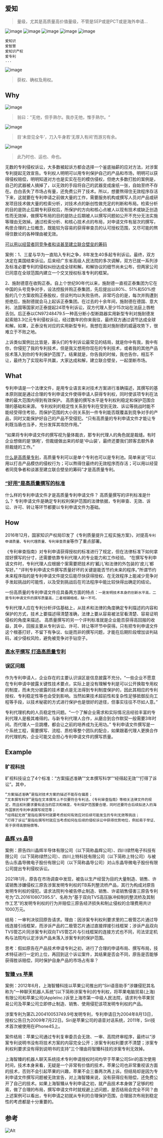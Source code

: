 
## 爱知

> 量级，尤其是高质量高价值量级，不管是SEP或是PCT或是海外申请...

![image](https://user-images.githubusercontent.com/98626903/151648499-a9631559-4656-4b3d-ba3a-79c77c32aaf7.png)
![image](https://user-images.githubusercontent.com/98626903/151648523-3d0a968b-c836-4722-806f-cc6754efe1ae.png)
![image](https://user-images.githubusercontent.com/98626903/151648541-81849c80-44b7-4936-8b44-810bbede6e28.png)
![image](https://user-images.githubusercontent.com/98626903/151648578-334cb740-8a2a-4a20-949b-e741b43e7a67.png)
![image](https://user-images.githubusercontent.com/98626903/151648619-39aa9bc6-1498-4fa2-90a1-3b5a78e0182b.png)


```
爱知识
爱智慧
爱知识产权
爱专利
...
```

![image](https://user-images.githubusercontent.com/98626903/151642332-7c4a9f2f-2602-4e90-9787-1f98bbbb82e9.png)
> 获权、确权及用权。

## Why

![image](https://user-images.githubusercontent.com/98626903/151651595-2b274cb4-f0b0-431a-b161-dc66b79532bc.png)
> 翁曰：“无他，但手熟尔。我亦无他，惟手熟尔。“

![image](https://user-images.githubusercontent.com/98626903/151651640-a3090b09-e759-4958-876c-0bc310fc83ad.png)
> 目‘未尝见全牛’，刀入牛身若‘无厚入有间’而游刃有余。

![image](https://user-images.githubusercontent.com/98626903/151651744-94c8a64b-a88a-4a2b-bedc-1442186f49e8.png)
> 此乃时也、运也、命也。

无数的专利侵权诉讼，大多数被起诉方都会选择一个釜底抽薪的应对方法，对涉案专利提起无效宣告。专利权人明明可以用专利保护自己的产品和市场，明明可以获得侵权赔偿，明明知道对方也是实实在在的模仿侵权，但绝大多数打脸的案例是，自己的武器被人搞掉了，以无效的手段将自己的武器变成废纸一张，自始至终不存在。白白丢失了市场占有量，还免费公开了技术。所以，想要熬得住无效程序存活下来，这就要在专利申请之前做大量的工作，需要服务机构或撰写人员对产品或研发项目技术做大量的检索分析，对技术点的新创性做充足的判断和布局。检索分析的目的是防止后期专利获权后，所保护的方向和核心点被人以现有技术或缺乏创造性而无效掉，做撰写布局的目的是防止后期被人以撰写问题如公开不充分无法实施等理由无效掉。通过检索分析、和核心技术点的布局，对申请文件有层次的撰写，构思合理的上位概念，既能较为容易的获得审查员的认可授权范围，又尽可能的熬得住数论的各种理由被无效。

[可以用以经营者同竞争者和谈甚至建立联合壁垒的筹码](http://www.iprdaily.cn/news_29305.html)

案例：1、三星与华为一直陷入专利之争，8年发生40多起专利诉讼。最终，双方决定在美国结束诉讼。后来经广东省高级人民法院的多次调解，双方已就一系列涉及标准必要专利的侵权纠纷达成全球和解。和解协议的细节尚未公布，但两家公司已同意在全球范围内建立一个交叉授权标准专利的框架。

2、施耐德意在收购正泰。自上个世纪90年代以来，施耐德一直视正泰集团为它在中国的头号竞争对手，设法控股并购正泰集团，先后提出以80%、51%和50%控股的几个方案收购正泰股权，但谈判均以失败告终。非常巧合的是，每次并购遭到拒绝后，施耐德就会马上起诉正泰集团。在过去的十余年间，施耐德在德国、意大利、法国等国家对正泰提起24项专利诉讼，双方代理人至少15次站在法庭上唇枪舌剑。后正泰以CN97248479.5一种高分断小型断路器实用新型专利对施耐德发起索赔3.3亿元专利侵权诉讼，经过数年的你来我往，最终双方通过调节达成全球和解。如果，正泰没有对应的实用新型专利，我想在面对施耐德的威逼攻势下，很难立于不败之地。

上诉类似案例比比皆是，寡头们的专利诉讼最常见的结局，就是你中有我，我中有你，你侵犯了我的专利技术，但是我又想用你现在的专利技术，或者我的其他产品技术落入到你的专利保护范围了。结果就是，你告我的时候，我也告你，相互不让，最终为了实现和平共赢，大家达成和解，建立联合壁垒，一起垄断市场。

## What

专利申请是一个法律文件，是用专业语言来对技术方案进行准确描述，其撰写的基本原则就是通过合理的专利申请文件使得申请人获得专利权，同时使该项专利在法律的最大范围内得到有效保护。 
高质量的撰写水平是专利权利稳定和保护范围合理的基础和来源。
专利权利的稳定性关系到专利在受到无效、诉讼等挑战时能不能经受得住考验，而保护范围的大小则关系到一件专利能否既覆盖到竞争对手的产品，同时又能保护好自己的产品不受侵犯。“只有高质量的专利申请文件才能让专利既当盾也当矛，充分发挥其攻防作用。”

“如果将专利申请文件的撰写视为量体裁衣，那专利代理人的角色就是裁缝。有时企业想做的是‘旗袍’，但裁缝做出来的却是‘中山装’，最终还要我们顾客去额外承担裁缝的工作。”

[什么是高质量专利](http://www.iprdaily.cn/news_29305.html)，高质量专利可以是单个专利也可以是专利池。简单来说“可以用以打击产品模仿的侵权行为；可以熬得住最终的无效程序而存活；可以用以经营者同竞争者和谈甚至建立联合壁垒的筹码”才是高质量专利。

### [“好用”是高质量撰写的标准](http://ip.people.com.cn/n1/2017/1222/c136684-29723300.html)

什么样的专利申请文件才是高质量专利申请文件？
高质量撰写的评判标准是什么？
专利申请文件是确定专利权利保护范围的法律依据，专利审查、无效、诉讼、许可、转让等环节都要以专利申请文件为基础。

## How

2016年12月，国家知识产权局印发了《专利质量提升工程实施方案》，对提高`专利申请质量、专利代理质量、专利审查质量`等作了重点部署。

《专利审查指南》对专利申请获得授权的标准进行了规定，但在法律标准下如何拿捏好撰写的分寸，还需要依靠专利代理人的专业能力和工作经验。 
“在撰写专利申请文件时，专利代理人应根据个案需要把技术的‘瓤儿’和法律的外包装的‘皮儿’都写好。”
“评判专利申请文件撰写质量好坏的关键是能否节约未来的程序。”所谓节约未来程序指的是专利申请文件提交后能尽快获得授权、在无效程序上能减少竞争对手发起挑战的可能性，以及受到挑战后在司法程序中能比较快得出确定的结论。 

一份高质量的专利申请文件应具备两方面的特点：`一是发明技术本身的创新水平高，二是专利申请文件的撰写质量高，二者相辅相成，缺一不可。`

专利代理人应在专利分析评估基础上，从技术和法律的角度确定专利描述的内容和保护的方式，技术上要描述得清楚准确，法律上要从容易被法官看清楚、容易证明侵权的角度来描述。 
高质量撰写的另一个评判标准就是企业能否获得高回报的收益，其中，回报主要从专利诉讼、许可、转让等环节中获得。只有把专利申请文件这个根基打好，不留下有争议、似是而非的撰写问题，才能在后期阶段增加谈判砝码，减少侵权风险，避免被竞争对手钻空子。 

### [高水平撰写 打造高质量专利](http://ip.people.com.cn/n1/2017/1220/c136680-29718256.html)

### 误区问题

作为专利申请人，企业存在的主要认识误区是信息披露不充分。“一些企业不愿意在专利申请中披露关键性技术要点，实际上是没有理解专利是可以公开换取专用权的制度，而未充分披露的技术要点是无法得到专利制度保护的，因此其相应的专利授权、专利稳定性等也会受到影响。当然如果技术超前性和复杂性足够抵御反向工程等手段，以技术秘密的方式进行保护也是很好的途径，但事实往往不尽如人意。”

专利代理机构的人员稳定性问题。“一个了解企业需求和实际情况且经验丰富的专利代理人是极其难得的。与新专利代理人合作，从磨合到合作默契一般需要3年时间。而代理人一旦跳槽，都会让之前的培养成为无用功。”
专利申请文件撰写是一个系统工程，需要撰写、流程、质检等整个团队的配合，如果跟着代理人更换合作的代理机构，企业可能又会担心专利申请文件的撰写质量。

## Example

### 旷视科技

旷视科技设立了4个标准：“方案描述准确”“文本撰写科学”“经得起无效”“打得了诉讼”。其中，

```
“方案描述准确”是指对技术方案的描述不能存在偏差；
“文本撰写科学”是指在文本撰写上不仅要符合专利法、《专利审查指南》等相关法律文件的规定，而且权利要求要有适当的层次和梯度，专利保护范围要合理，同时还要符合后续拟进入的海外国家的专利申请撰写规范等；
“经得起无效”是指在撰写时就要考虑如何有效应对后续可能发生的专利无效等挑战；
“打得了诉讼”是指在撰写时就应当考虑如何在后续的侵权诉讼中获得优势地位，例如易于举证、易于获得高额赔偿等。 
```

### [晶辉 vs 晶导](http://www.iprdaily.cn/news_29305.html)

案例：原告四川晶辉半导体有限公司（以下简称晶辉公司）、四川绿然电子科技有限公司（以下简称绿然公司）、四川上特科技有限公司（以下简称上特公司）与被告山东晶导微电子股份有限公司（以下简称晶导公司）对山东晶导微电子股份有限公司提出专利侵权诉讼。

2021年1月，原告在市场调查中发现，被告以生产经营为目的大量制造、销售、许诺销售涉嫌侵权三原告涉案发明专利权的TB系列整流桥产品，其行为构成对原告发明专利权的侵犯。请求法院判令被告停止制造、销售、许诺销售侵害三原告专利号为“ZL201610807395.5”、名称为“基于双向TVS高压脉冲抑制的整流桥及其制作工艺”的发明专利权的行为并赔偿三原告经济损失和制止侵权的合理费用共计1000万元。

结局：一审判决驳回原告请求。理由：因涉案专利权利要求里的二极管芯片通过导线连接引线框架，而涉诉产品的二极管芯片通过直接焊接引线框架；涉诉产品双向TVS管芯片同涉案专利双向TVS管芯片与引线框架的连接方式也不同，司法坚定机构与法院均认定涉诉产品未落入涉案专利的保护范围。

思考：假如原告在产品技术申请专利之初，进行了合理的申请布局、撰写布局，技术特征进行一定的上位，再回到这个诉讼案件，其结果是否会不同，原告是否能够获得胜诉赔偿，同时保护自身产品的市场占有率？

### [智臻 vs 苹果](http://www.iprdaily.cn/news_29305.html)

案例：2012年6月，上海智臻科技以苹果公司推出的“Siri语音助手”涉嫌侵犯其名称为“一种聊天机器人系统”(以下简称涉案专利)的专利权，将苹果电脑贸易(上海)有限公司和苹果公司(AppleInc.)诉至上海市第一中级人民法院，请求判令苹果贸易公司及苹果公司立即停止制造、销售、使用侵犯该项发明专利权的产品。

涉案专利为第ZL200410053749.9号发明专利，专利申请日为2004年8月13日，授权公告日为2009年7月22日。Siri是苹果公司的语音对话系统，2011年，Siri技术首次被使用在iPhone4S上。

案件结局：苹果公司通过专利复审委员会无效、一审、高院终审程序，最终以“涉案专利说明书没有将技术方案的内容完全公开；涉案专利权利要求不清楚；涉案专利权利要求没有得到说明书的支持”三个理由将智臻科技的涉案专利无效掉。

上海智臻的机器人聊天系统技术专利申请授权时间均早于苹果公司Siri的首次使用时间，技术本身来看，无疑是一个非常有价值的技术，苹果公司也非常重视该方面的技术，否则不会引起苹果的兴趣，苹果不会三番两次再上诉。但结局却是因为专利申请文件撰写问题被无效宣告，对上海智臻来说，没有获得应有赔偿，还免费公开了自己的技术。如果上海智臻从专利申请之初，就产品技术本身做了足够的检索，做了合理的布局，撰写申请文件时就规避上述问题，是否结局会完全不同？由上述案例可以看出，专利申请之初就从专利的合理保护范围，合理层次布局到稳定性的考虑都是十分重要的。

## 参考

![Alt](https://repobeats.axiom.co/api/embed/bd6ad7da14e6436d85c6a6e301e911dc75e0f0d6.svg "Repobeats analytics image")
